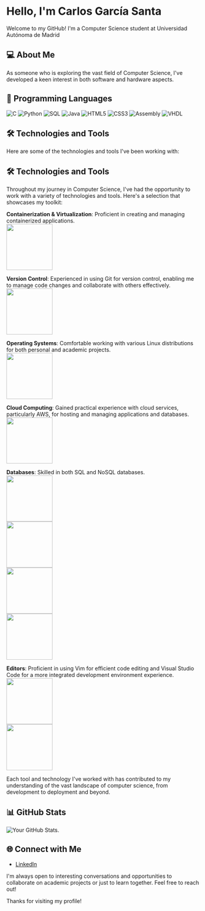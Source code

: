 # Hello, I'm Carlos García Santa

Welcome to my GitHub! I'm a Computer Science student at Universidad Autónoma de Madrid

## 💻 About Me

As someone who is exploring the vast field of Computer Science, I've developed a keen interest in both software and hardware aspects. 

## 🚀 Programming Languages

![C](https://img.shields.io/badge/-C-555555?style=for-the-badge&logo=c&logoColor=blue)
![Python](https://img.shields.io/badge/-Python-ffd343?style=for-the-badge&logo=python&logoColor=blue)
![SQL](https://img.shields.io/badge/-SQL-f29111?style=for-the-badge&logo=sql&logoColor=white)
![Java](https://img.shields.io/badge/-Java-f89820?style=for-the-badge&logo=java&logoColor=white)
![HTML5](https://img.shields.io/badge/-HTML5-ff5722?style=for-the-badge&logo=html5&logoColor=white)
![CSS3](https://img.shields.io/badge/-CSS3-1572B6?style=for-the-badge&logo=css3&logoColor=white)
![Assembly](https://img.shields.io/badge/-Assembly-4B0082?style=for-the-badge&logo=generic&logoColor=white)
![VHDL](https://img.shields.io/badge/-VHDL-8B00FF?style=for-the-badge&logo=generic&logoColor=white)


## 🛠 Technologies and Tools

Here are some of the technologies and tools I've been working with:

## 🛠 Technologies and Tools

Throughout my journey in Computer Science, I've had the opportunity to work with a variety of technologies and tools. Here's a selection that showcases my toolkit:

**Containerization & Virtualization**: Proficient in creating and managing containerized applications.<br>
<img src="https://img.shields.io/badge/-Docker-AAAAAA?style=flat-square&logo=docker&logoColor=white" width="120">

**Version Control**: Experienced in using Git for version control, enabling me to manage code changes and collaborate with others effectively.<br>
<img src="https://img.shields.io/badge/-Git-AAAAAA?style=flat-square&logo=git&logoColor=white" width="120">

**Operating Systems**: Comfortable working with various Linux distributions for both personal and academic projects.<br>
<img src="https://img.shields.io/badge/-Linux-AAAAAA?style=flat-square&logo=linux&logoColor=black" width="120">

**Cloud Computing**: Gained practical experience with cloud services, particularly AWS, for hosting and managing applications and databases.<br>
<img src="https://img.shields.io/badge/-AWS-AAAAAA?style=flat-square&logo=amazonaws&logoColor=white" width="120">

**Databases**: Skilled in both SQL and NoSQL databases.<br>
<img src="https://img.shields.io/badge/-PostgreSQL-AAAAAA?style=flat-square&logo=postgresql&logoColor=white" width="120"><br>
<img src="https://img.shields.io/badge/-Redis-AAAAAA?style=flat-square&logo=redis&logoColor=white" width="120"><br>
<img src="https://img.shields.io/badge/-MongoDB-AAAAAA?style=flat-square&logo=mongodb&logoColor=white" width="120"><br>
<img src="https://img.shields.io/badge/-Neo4j-AAAAAA?style=flat-square&logo=neo4j&logoColor=white" width="120">

**Editors**: Proficient in using Vim for efficient code editing and Visual Studio Code for a more integrated development environment experience.<br>
<img src="https://img.shields.io/badge/-Vim-AAAAAA?style=flat-square&logo=vim&logoColor=white" width="120"><br>
<img src="https://img.shields.io/badge/-Visual%20Studio%20Code-AAAAAA?style=flat-square&logo=visualstudiocode&logoColor=white" width="120">

Each tool and technology I've worked with has contributed to my understanding of the vast landscape of computer science, from development to deployment and beyond.


## 📊 GitHub Stats

![Your GitHub Stats](https://github-readme-stats.vercel.app/api?username=santacg&show_icons=true&theme=radical).

## 🌐 Connect with Me

- [LinkedIn](your-LinkedIn-link)

I'm always open to interesting conversations and opportunities to collaborate on academic projects or just to learn together. Feel free to reach out!

Thanks for visiting my profile!
